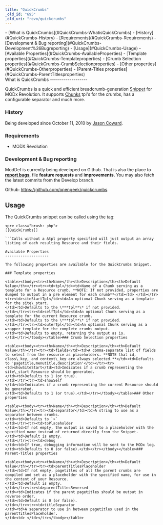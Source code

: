 ```yaml
---
title: "QuickCrumbs"
_old_id: "695"
_old_uri: "revo/quickcrumbs"
---
```


<div>- [What is QuickCrumbs](#QuickCrumbs-WhatisQuickCrumbs)
  - [History](#QuickCrumbs-History)
  - [Requirements](#QuickCrumbs-Requirements)
  - [Development & Bug reporting](#QuickCrumbs-Development%26Bugreporting)
- [Usage](#QuickCrumbs-Usage)
- [Available Properties](#QuickCrumbs-AvailableProperties)
  - [Template properties](#QuickCrumbs-Templateproperties)
  - [Crumb Selection properties](#QuickCrumbs-CrumbSelectionproperties)
  - [Other properties](#QuickCrumbs-Otherproperties)
  - [Parent-Titles properties](#QuickCrumbs-ParentTitlesproperties)

</div>What is QuickCrumbs
-------------------

QuickCrumbs is a quick and efficient breadcrumb-generation [Snippet](/revolution/2.x/developing-in-modx/basic-development/snippets "Snippets") for MODx Revolution. It supports [Chunks](/revolution/2.x/making-sites-with-modx/structuring-your-site/chunks "Chunks") tpl's for the crumbs, has a configurable separator and much more.

### History

Being developed since October 11, 2010 by [Jason Coward](http://modx.com/extras/author/opengeek).

### Requirements

- MODX Revolution

### Development & Bug reporting

ModDef is currently being developed on Github. That is also the place to **[report bugs](https://github.com/opengeek/quickcrumbs/issues)**, file **feature requests** and **improvements**. You may also fetch the latest commits from the Develop branch.

Github: <https://github.com/opengeek/quickcrumbs>

Usage
-----

The QuickCrumbs snippet can be called using the tag:

```
<pre class="brush: php">
[[QuickCrumbs]]

```Calls without a &tpl property specified will just output an array listing of each resulting Resource and their fields.

Available Properties
--------------------

The following properties are available for the QuickCrumbs Snippet.

### Template properties

<table><tbody><tr><th>Name</th><th>Description</th><th>Default Value</th></tr><tr><td>tpl</td><td>Name of a Chunk serving as a template for a Resource crumb. **NOTE: If not provided, properties are dumped to output in a pre element for each crumb**</td><td> </td></tr><tr><td>siteStartTpl</td><td>An optional Chunk serving as a template for the site\_start.   
</td><td>Defaults to the \***tpl**\* if not provided.   
</td></tr><tr><td>selfTpl</td><td>An optional Chunk serving as a template for the current Resource crumb.   
</td><td>Defaults to the \***tpl**\* if not provided.   
</td></tr><tr><td>outerTpl</td><td>An optional Chunk serving as a wrapper template for the complete crumbs output.   
</td><td>Defaults to empty, returning the output as is.   
</td></tr></tbody></table>### Crumb Selection properties

<table><tbody><tr><th>Name</th><th>Description</th><th>Default Value</th></tr><tr><td>fields</td><td>A comma-separate list of fields to select from the resource as placeholders. **NOTE that id, class\_key, and context\_key are always selected.**</td><td>Defaults to 'pagetitle,menutitle,description'</td></tr><tr><td>showSiteStart</td><td>Indicates if a crumb representing the site\_start Resource should be generated.   
</td><td>Defaults to 1 (or true).   
</td></tr><tr><td>showSelf   
</td><td>Indicates if a crumb representing the current Resource should be generated.   
</td><td>Defaults to 1 (or true).</td></tr></tbody></table>### Other properties

<table><tbody><tr><th>Name</th><th>Description</th><th>Default Value</th></tr><tr><td>separator</td><td>A string to use as a separator between crumbs.   
</td><td>Defaults to `»`   
</td></tr><tr><td>toPlaceholder   
</td><td>If not empty, the output is saved to a placeholder with the specified name instead of returned directly from the Snippet.   
</td><td>Default is empty.   
</td></tr><tr><td>debug   
</td><td>If true, debugging information will be sent to the MODx log.   
</td><td>Defaults to 0 (or false).</td></tr></tbody></table>### Parent-Titles properties

<table><tbody><tr><th>Name</th><th>Description</th><th>Default Value</th></tr><tr><td>parentTitlesPlaceholder   
</td><td>If not empty, pagetitles of all the parent crumbs are compiled and set as a placeholder with the specified name, for use in the content of your Resource.   
</td><td>Default is empty.   
</td></tr><tr><td>parentTitlesReversed   
</td><td>Indicates if the parent pagetitles should be output in reverse order.   
</td><td>Default is 0 (or false).   
</td></tr><tr><td>titleSeparator   
</td><td>A separator to use in between pagetitles used in the parentTitlesPlaceholder.   
</td><td> </td></tr></tbody></table>